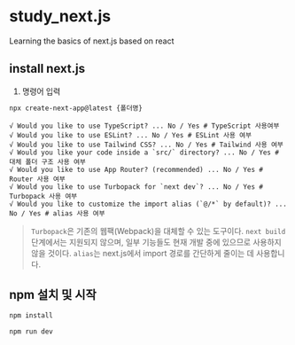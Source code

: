# study_next.js
Learning the basics of next.js based on react

## install next.js

1. 명령어 입력

```bash
npx create-next-app@latest {폴더명}
```

```
√ Would you like to use TypeScript? ... No / Yes # TypeScript 사용여부
√ Would you like to use ESLint? ... No / Yes # ESLint 사용 여부
√ Would you like to use Tailwind CSS? ... No / Yes # Tailwind 사용 여부
√ Would you like your code inside a `src/` directory? ... No / Yes # 대체 폴더 구조 사용 여부
√ Would you like to use App Router? (recommended) ... No / Yes # Router 사용 여부
√ Would you like to use Turbopack for `next dev`? ... No / Yes # Turbopack 사용 여부
√ Would you like to customize the import alias (`@/*` by default)? ... No / Yes # alias 사용 여부
```

> `Turbopack`은 기존의 웹팩(Webpack)을 대체할 수 있는 도구이다. `next build` 단계에서는 지원되지 않으며, 일부 기능들도 현재 개발 중에 있으므로 사용하지 않을 것이다.
> `alias`는 next.js에서 import 경로를 간단하게 줄이는 데 사용합니다. 

## npm 설치 및 시작

```bash
npm install

npm run dev 
```